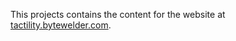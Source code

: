 This projects contains the content for the website at [tactility.bytewelder.com](https://tactility.bytewelder.com).
